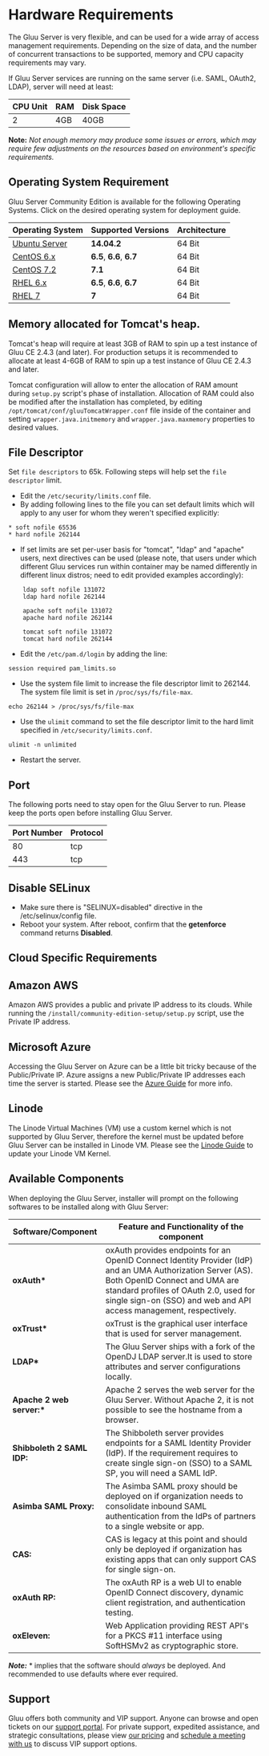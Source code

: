 # Hardware Requirements
The Gluu Server is very flexible, and can be used for a wide array of
access management requirements. Depending on the size of data, and
the number of concurrent transactions to be supported, memory and CPU capacity requirements may vary.

If Gluu Server services are running on the same server (i.e.
SAML, OAuth2, LDAP), server will need at least:

|CPU Unit	|	RAM	|	Disk Space	|
|---------------|---------------|-----------------------|
|	2	| 	4GB 	| 	40GB		|

**Note:** *Not enough memory may produce some issues or errors, which may require few adjustments on the resources based on environment's specific requirements.*

## Operating System Requirement
Gluu Server Community Edition is available for the following Operating Systems.
Click on the desired operating system for deployment guide.

|	Operating System	|	Supported Versions	|	Architecture|	
|-------------------------------|-------------------------------|-------------------|
|[Ubuntu Server](./ubuntu.md)	|**14.04.2**			|	64 Bit|
|[CentOS 6.x](./centos.md)	|**6.5**, **6.6**, **6.7**	|	64 Bit|
|[CentOS 7.2](./centos7.md)	|**7.1**			|	64 Bit|
|[RHEL 6.x](./rhel.md)		|**6.5**, **6.6**, **6.7**	|	64 Bit|
|[RHEL 7](./rhel7.md)		|**7**				|	64 Bit|
	
## Memory allocated for Tomcat's heap.
Tomcat's heap  will require at least 3GB of RAM to spin up a test instance of Gluu CE 2.4.3 (and later). For production setups it is recommended to allocate at least 4-6GB of RAM to spin up a test instance of Gluu CE 2.4.3 and later.

Tomcat configuration will allow to enter the allocation of RAM amount during `setup.py` script's phase of installation. Allocation of RAM could also be modified after the installation has completed, by editing `/opt/tomcat/conf/gluuTomcatWrapper.conf` file inside of the container and setting `wrapper.java.initmemory` and `wrapper.java.maxmemory` properties to desired values.

## File Descriptor
Set `file descriptors`
to 65k. Following steps will help set the `file descriptor` limit.

* Edit the `/etc/security/limits.conf` file.
* By adding following lines to the file you can set default limits which will apply to any user for whom they weren't specified explicitly:
	
```
* soft nofile 65536
* hard nofile 262144
```

* If set limits are set per-user basis for "tomcat", "ldap" and "apache" users, next directives can be used (please note, that users under which different Gluu services run within container may be named differently in different linux distros; need to edit provided examples accordingly):

```
    ldap soft nofile 131072
    ldap hard nofile 262144

    apache soft nofile 131072
    apache hard nofile 262144

    tomcat soft nofile 131072
    tomcat hard nofile 262144
```

* Edit the `/etc/pam.d/login` by adding the line:
```
session required pam_limits.so
```
* Use the system file limit to increase the file descriptor limit to 262144. The system file limit is set in `/proc/sys/fs/file-max`.
```
echo 262144 > /proc/sys/fs/file-max
```

* Use the `ulimit` command to set the file descriptor limit to the hard limit specified in `/etc/security/limits.conf`.
```
ulimit -n unlimited
```
* Restart the server.

## Port
The following ports need to stay open for the Gluu Server to run. Please keep the ports open before installing Gluu Server.

|	Port Number	|	Protocol	|
|-----------------------|-----------------------|
|	80		|	tcp		|
|	443		|	tcp		|

## Disable SELinux
* Make sure there is "SELINUX=disabled" directive in the /etc/selinux/config file.
* Reboot your system. After reboot, confirm that the __getenforce__ command returns __Disabled__.

## Cloud Specific Requirements
## Amazon AWS
Amazon AWS provides a public and private IP address to its clouds. While
running the `/install/community-edition-setup/setup.py` script, use the
Private IP address.

## Microsoft Azure
Accessing the Gluu Server on Azure can be a little bit tricky because of
the Public/Private IP. Azure assigns a new Public/Private IP
addresses each time the server is started. Please see the [Azure Guide](./azure.md) for more info.

## Linode
The Linode Virtual Machines (VM) use a custom kernel which is not supported by Gluu Server, therefore the kernel must be updated before Gluu Server can be installed in Linode VM. Please see the [Linode Guide](./linode.md) to update your Linode VM Kernel.

## Available Components

When deploying the Gluu Server, installer will prompt on the following softwares to be installed along with Gluu Server:

|Software/Component| Feature and Functionality of the component |
|------------------|--------------------------------------------|
|  __oxAuth*__| oxAuth provides endpoints for an OpenID Connect Identity Provider (IdP) and an UMA Authorization Server (AS). Both OpenID Connect and UMA are standard profiles of OAuth 2.0, used for single sign-on (SSO) and web and API access management, respectively.|
|  __oxTrust*__| oxTrust is the graphical user interface that is used for server management.|
|  __LDAP*__ |The Gluu Server ships with a fork of the OpenDJ LDAP server.It is used to store attributes and server configurations locally.|
|  __Apache 2 web server:*__| Apache 2 serves the web server for the Gluu Server. Without Apache 2, it is not possible to see the hostname from a browser.|
|  **Shibboleth 2 SAML IDP:**| The Shibboleth server provides endpoints for a SAML Identity Provider (IdP). If the requirement requires to create single  sign-on (SSO) to a SAML SP, you will need a SAML IdP.|
|  **Asimba SAML Proxy:**| The Asimba SAML proxy should be deployed on if organization needs to consolidate inbound SAML authentication from the IdPs of partners to a single website or app.|
|  **CAS:**| CAS is legacy at this point and should only be deployed if organization has existing apps that can only support CAS for single sign-on.|
|  **oxAuth RP:**| The oxAuth RP is a web UI to enable OpenID Connect discovery, dynamic client registration, and authentication testing.|
|  **oxEleven:**| Web Application providing REST API's for a PKCS #11 interface using SoftHSMv2 as cryptographic store.|

*__Note:__* * implies that the software should *always* be deployed. And recommended to use defaults where ever required.

## Support
Gluu offers both community and VIP support. Anyone can browse and open
tickets on our [support portal](http://support.gluu.org). For private
support, expedited assistance, and strategic consultations, please view
[our pricing](http://gluu.org/pricing) and [schedule a meeting with
us](http://gluu.org/booking) to discuss VIP support options.


